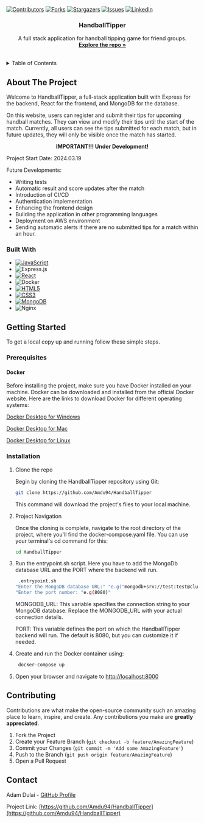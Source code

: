 <a name="readme-top"></a>

<!-- PROJECT SHIELDS -->
[![Contributors][contributors-shield]][contributors-url]
[![Forks][forks-shield]][forks-url]
[![Stargazers][stars-shield]][stars-url]
[![Issues][issues-shield]][issues-url]
[![LinkedIn][linkedin-shield]][linkedin-url]


<!-- PROJECT LOGO -->
<div align="center">
  <h3 align="center">HandballTipper</h3>

  <p align="center">
      A full stack application for handball tipping game for friend groups.
    <br />
    <a href="https://github.com/Amdu94/HandballTipper"><strong>Explore the repo »</strong></a>
    <br />
    <br />
  </p>
</div>



<!-- TABLE OF CONTENTS -->
<details>
  <summary>Table of Contents</summary>
  <ol>
    <li>
      <a href="#about-the-project">About The Project</a>
      <ul>
        <li><a href="#built-with">Built With</a></li>
      </ul>
    </li>
    <li>
      <a href="#getting-started">Getting Started</a>
      <ul>
        <li><a href="#prerequisites">Prerequisites</a></li>
        <li><a href="#installation">Installation</a></li>
      </ul>
    </li>
    <li><a href="#usage">Usage</a></li>
    <li><a href="#roadmap">Roadmap</a></li>
    <li><a href="#contributing">Contributing</a></li>
    <li><a href="#contact">Contact</a></li>
  </ol>
</details>



<!-- ABOUT THE PROJECT -->
## About The Project

Welcome to HandballTipper, a full-stack application built with Express for the backend, React for the frontend, and MongoDB for the database.

On this website, users can register and submit their tips for upcoming handball matches. They can view and modify their tips until the start of the match. Currently, all users can see the tips submitted for each match, but in future updates, they will only be visible once the match has started.

<div align="center">
  <p><strong>IMPORTANT!!! Under Development!</strong></p>
</div>

Project Start Date: 2024.03.19

Future Developments:
- Writing tests
- Automatic result and score updates after the match
- Introduction of CI/CD
- Authentication implementation
- Enhancing the frontend design
- Building the application in other programming languages
- Deployment on AWS environment
- Sending automatic alerts if there are no submitted tips for a match within an hour.

### Built With

* [![JavaScript][JavaScript-url]][JavaScript.com]
* ![Express.js](https://img.shields.io/badge/express.js-%23404d59.svg?style=for-the-badge&logo=express&logoColor=%2361DAFB)
* [![React][React.js]][React-url]
* ![Docker](https://img.shields.io/badge/docker-%230db7ed.svg?style=for-the-badge&logo=docker&logoColor=white)
* [![HTML5][HTML5-url]][HTML5.com]
* [![CSS3][CSS3-url]][CSS3.org]
* [![MongoDB][MongoDB-url]][MongoDB.com]
* ![Nginx](https://img.shields.io/badge/nginx-%23009639.svg?style=for-the-badge&logo=nginx&logoColor=white)



<!-- GETTING STARTED -->
## Getting Started

To get a local copy up and running follow these simple steps.

### Prerequisites

#### Docker

Before installing the project, make sure you have Docker installed on your machine.
Docker can be downloaded and installed from the official Docker website. Here are the links to download Docker for
different operating systems:

[Docker Desktop for Windows](https://docs.docker.com/desktop/install/windows-install/)

[Docker Desktop for Mac](https://docs.docker.com/desktop/install/mac-install/)

[Docker Desktop for Linux](https://docs.docker.com/desktop/install/linux-install/)

### Installation

1. Clone the repo

   Begin by cloning the HandballTipper repository using Git:

   ```sh
   git clone https://github.com/Amdu94/HandballTipper
   ```

   This command will download the project's files to your local machine.

2. Project Navigation

   Once the cloning is complete, navigate to the root directory of the project,
   where you'll find the docker-compose.yaml file.
   You can use your terminal's cd command for this:

   ```sh
   cd HandballTipper
   ```

3. Run the entrypoint.sh script. Here you have to add the MongoDb database URL and the PORT where the backend will run.

   ```sh
    .entrypoint.sh
   "Enter the MongoDB database URL:" "e.g("mongodb+srv://test:test@cluster0.ns1yp.mongodb.net/myFirstDatabase")"
   "Enter the port number: "e.g(8080)"
    ```
   MONGODB_URL: This variable specifies the connection string to your MongoDB database.
   Replace the MONGODB_URL with your actual connection details.

   PORT: This variable defines the port on which the HandballTipper backend will run. 
   The default is 8080, but you can customize it if needed.

4. Create and run the Docker container using:

   ```sh
    docker-compose up
    ```

5. Open your browser and navigate to [http://localhost:8000](http://localhost:8000)

<!-- CONTRIBUTING -->
## Contributing

Contributions are what make the open-source community such an amazing place to learn, inspire, and create. Any contributions you make are **greatly appreciated**.

1. Fork the Project
2. Create your Feature Branch (`git checkout -b feature/AmazingFeature`)
3. Commit your Changes (`git commit -m 'Add some AmazingFeature'`)
4. Push to the Branch (`git push origin feature/AmazingFeature`)
5. Open a Pull Request

<!-- CONTACT -->
## Contact

Adam Dulai - [GitHub Profile](https://github.com/Amdu94)


Project Link: [https://github.com/Amdu94/HandballTipper](https://github.com/Amdu94/HandballTipper)


<!-- MARKDOWN LINKS & IMAGES -->
<!-- https://www.markdownguide.org/basic-syntax/#reference-style-links -->
[contributors-shield]: https://img.shields.io/github/contributors/Amdu94/Gofri-King.svg?style=for-the-badge
[contributors-url]: https://github.com/Amdu94/Gofri-King/graphs/contributors
[forks-shield]: https://img.shields.io/github/forks/Amdu94/Gofri-King.svg?style=for-the-badge
[forks-url]: https://github.com/Amdu94/Gofri-King/network/members
[stars-shield]: https://img.shields.io/github/stars/Amdu94/Gofri-King.svg?style=for-the-badge
[stars-url]: https://github.com/Amdu94/Gofri-King/stargazers
[issues-shield]: https://img.shields.io/github/issues/Amdu94/Gofri-King.svg?style=for-the-badge
[issues-url]: https://github.com/Amdu94/Gofri-King/issues
[linkedin-shield]: https://img.shields.io/badge/-LinkedIn-black.svg?style=for-the-badge&logo=linkedin&colorB=555
[linkedin-url]: https://www.linkedin.com/in/ádám-dulai
[JavaScript-url]: https://img.shields.io/badge/JavaScript-F7DF1E?style=for-the-badge&logo=javascript&logoColor=black
[JavaScript.com]: https://www.javascript.com/
[Express.js]: https://img.shields.io/badge/express.js-%23404d59.svg?style=for-the-badge&logo=express
[Express-url]: https://expressjs.com/
[React.js]: https://img.shields.io/badge/React-20232A?style=for-the-badge&logo=react&logoColor=61DAFB
[React-url]: https://reactjs.org/
[Docker]: https://img.shields.io/badge/docker-%230db7ed.svg?style=for-the-badge&logo=docker&logoColor=white
[Docker-url]: https://www.docker.com/
[HTML5-url]: https://img.shields.io/badge/HTML5-E34F26?style=for-the-badge&logo=html5&logoColor=white
[HTML5.com]: https://html.com/
[CSS3-url]: https://img.shields.io/badge/CSS3-1572B6?style=for-the-badge&logo=css3&logoColor=white
[CSS3.org]: https://www.w3.org/Style/CSS/
[MongoDB-url]: https://img.shields.io/badge/MongoDB-%234ea94b.svg?style=for-the-badge&logo=mongodb&logoColor=white
[MongoDB.com]: https://www.mongodb.com/
[Nginx]: https://img.shields.io/badge/nginx-%23009639.svg?style=for-the-badge&logo=nginx&logoColor=white
[Nginx-url]: https://www.nginx.com/

